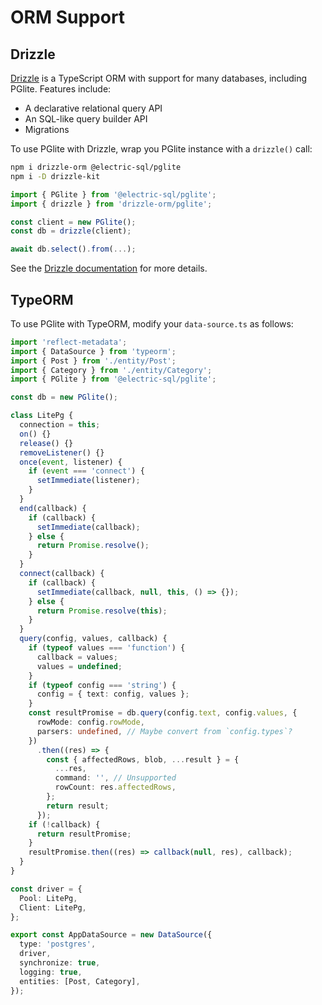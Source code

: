 # ORM Support

## Drizzle

[Drizzle](https://orm.drizzle.team) is a TypeScript ORM with support for many databases, including PGlite. Features include:

- A declarative relational query API
- An SQL-like query builder API
- Migrations

To use PGlite with Drizzle, wrap you PGlite instance with a `drizzle()` call:

```sh
npm i drizzle-orm @electric-sql/pglite
npm i -D drizzle-kit
```

```ts
import { PGlite } from '@electric-sql/pglite';
import { drizzle } from 'drizzle-orm/pglite';

const client = new PGlite();
const db = drizzle(client);

await db.select().from(...);
```

See the [Drizzle documentation](https://orm.drizzle.team/docs/get-started-postgresql#pglite) for more details.

## TypeORM

To use PGlite with TypeORM, modify your `data-source.ts` as follows:

```ts
import 'reflect-metadata';
import { DataSource } from 'typeorm';
import { Post } from './entity/Post';
import { Category } from './entity/Category';
import { PGlite } from '@electric-sql/pglite';

const db = new PGlite();

class LitePg {
  connection = this;
  on() {}
  release() {}
  removeListener() {}
  once(event, listener) {
    if (event === 'connect') {
      setImmediate(listener);
    }
  }
  end(callback) {
    if (callback) {
      setImmediate(callback);
    } else {
      return Promise.resolve();
    }
  }
  connect(callback) {
    if (callback) {
      setImmediate(callback, null, this, () => {});
    } else {
      return Promise.resolve(this);
    }
  }
  query(config, values, callback) {
    if (typeof values === 'function') {
      callback = values;
      values = undefined;
    }
    if (typeof config === 'string') {
      config = { text: config, values };
    }
    const resultPromise = db.query(config.text, config.values, {
      rowMode: config.rowMode,
      parsers: undefined, // Maybe convert from `config.types`?
    })
      .then((res) => {
        const { affectedRows, blob, ...result } = {
          ...res,
          command: '', // Unsupported
          rowCount: res.affectedRows,
        };
        return result;
      });
    if (!callback) {
      return resultPromise;
    }
    resultPromise.then((res) => callback(null, res), callback);
  }
}

const driver = {
  Pool: LitePg,
  Client: LitePg,
};

export const AppDataSource = new DataSource({
  type: 'postgres',
  driver,
  synchronize: true,
  logging: true,
  entities: [Post, Category],
});
```
